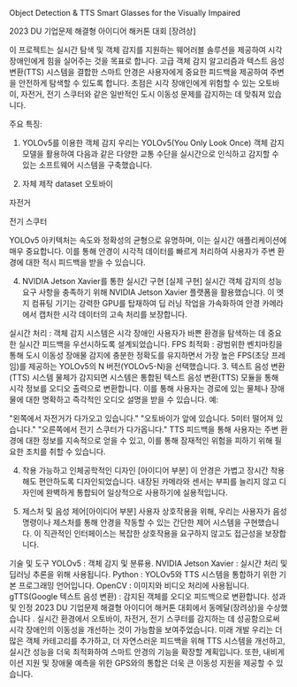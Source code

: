 Object Detection & TTS Smart Glasses for the Visually Impaired

2023 DU 기업문제 해결형 아이디어 해커톤 대회 [장려상]


이 프로젝트는 실시간 탐색 및 객체 감지를 지원하는 웨어러블 솔루션을 제공하여 시각 장애인에게 힘을 실어주는 것을 목표로 합니다. 
고급 객체 감지 알고리즘과 텍스트 음성 변환(TTS) 시스템을 결합한 스마트 안경은 사용자에게 중요한 피드백을 제공하여 주변을 안전하게 탐색할 수 있도록 합니다.
초점은 시각 장애인에게 위험할 수 있는 오토바이, 자전거, 전기 스쿠터와 같은 일반적인 도시 이동성 문제를 감지하는 데 맞춰져 있습니다.


주요 특징:
1. YOLOv5를 이용한 객체 감지
우리는 YOLOv5(You Only Look Once) 객체 감지 모델을 활용하여 다음과 같은 다양한 교통 수단을 실시간으로 인식하고 감지할 수 있는 소프트웨어 시스템을 구축했습니다.


2. 자체 제작 dataset
오토바이

자전거

전기 스쿠터

YOLOv5 아키텍처는 속도와 정확성의 균형으로 유명하며, 이는 실시간 애플리케이션에 매우 중요합니다. 이를 통해 안경이 시각적 데이터를 빠르게 처리하여 사용자가 주변 환경에 대한 적시 피드백을 받을 수 있습니다.

4. NVIDIA Jetson Xavier를 통한 실시간 구현 [실제 구현]
실시간 객체 감지의 성능 요구 사항을 충족하기 위해 NVIDIA Jetson Xavier 플랫폼을 활용했습니다. 이 엣지 컴퓨팅 기기는 강력한 GPU를 탑재하여 딥 러닝 작업을 가속화하여 안경 카메라에서 캡처한 시각 데이터의 고속 처리를 보장합니다.

실시간 처리 : 객체 감지 시스템은 시각 장애인 사용자가 바쁜 환경을 탐색하는 데 중요한 실시간 피드백을 우선시하도록 설계되었습니다.
FPS 최적화 : 광범위한 벤치마킹을 통해 도시 이동성 장애물 감지에 충분한 정확도를 유지하면서 가장 높은 FPS(초당 프레임)를 제공하는 YOLOv5의 N 버전(YOLOv5-N)을 선택했습니다.
3. 텍스트 음성 변환(TTS) 시스템
물체가 감지되면 시스템은 통합된 텍스트 음성 변환(TTS) 모듈을 통해 시각 정보를 오디오 출력으로 변환합니다. 이를 통해 사용자는 경로에 있는 물체나 장애물에 대한 명확하고 즉각적인 오디오 설명을 받을 수 있습니다. 예:

"왼쪽에서 자전거가 다가오고 있습니다."
"오토바이가 앞에 있습니다. 5미터 떨어져 있습니다."
"오른쪽에서 전기 스쿠터가 다가옵니다."
TTS 피드백을 통해 사용자는 주변 환경에 대한 정보를 지속적으로 얻을 수 있고, 이를 통해 잠재적인 위험을 피하기 위해 필요한 조치를 취할 수 있습니다.

4. 착용 가능하고 인체공학적인 디자인 [아이디어 부분]
이 안경은 가볍고 장시간 착용해도 편안하도록 디자인되었습니다. 내장된 카메라와 센서는 부피를 늘리지 않고 디자인에 완벽하게 통합되어 일상적으로 사용하기에 실용적입니다.

5. 제스처 및 음성 제어[아이디어 부분]
사용자 상호작용을 위해, 우리는 사용자가 음성 명령이나 제스처를 통해 안경을 작동할 수 있는 간단한 제어 시스템을 구현했습니다. 이 직관적인 인터페이스는 복잡한 상호작용을 요구하지 않고도 접근성을 보장합니다.

기술 및 도구
YOLOv5 : 객체 감지 및 분류용. 
NVIDIA Jetson Xavier : 실시간 처리 및 딥러닝 추론을 위해 사용됩니다.
Python : YOLOv5와 TTS 시스템을 통합하기 위한 기본 프로그래밍 언어입니다.
OpenCV : 이미지와 비디오 처리에 사용됩니다.
gTTS(Google 텍스트 음성 변환) : 감지된 객체를 오디오 피드백으로 변환합니다.
성과 및 인정
2023 DU 기업문제 해결형 아이디어 해커톤 대회에서 동메달(장려상)을 수상했습니다 .
실시간 환경에서 오토바이, 자전거, 전기 스쿠터를 감지하는 데 성공함으로써 시각 장애인의 이동성을 개선하는 것이 가능함을 보여주었습니다.
미래 개발
우리는 더 많은 객체 카테고리를 추가하고, 더 자연스러운 피드백을 위해 TTS 시스템을 개선하고, 실시간 성능을 더욱 최적화하여 스마트 안경의 기능을 확장할 계획입니다. 또한, 내비게이션 지원 및 장애물 예측을 위한 GPS와의 통합은 더욱 큰 이동성 지원을 제공할 수 있습니다.

